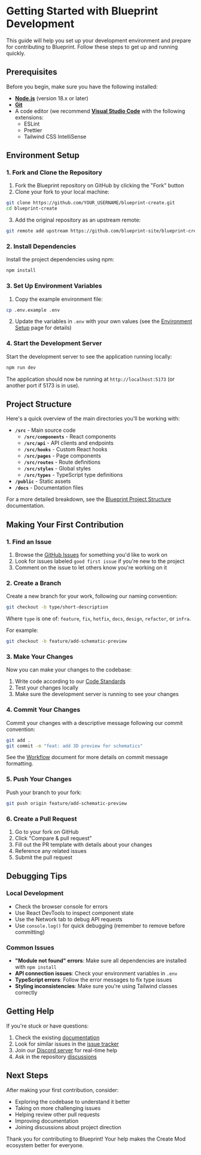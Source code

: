 # Getting Started with Blueprint Development

This guide will help you set up your development environment and prepare for contributing to Blueprint. Follow these steps to get up and running quickly.

## Prerequisites

Before you begin, make sure you have the following installed:

- **[Node.js](https://nodejs.org/)** (version 18.x or later)
- **[Git](https://git-scm.com/)**
- A code editor (we recommend **[Visual Studio Code](https://code.visualstudio.com/)** with the following extensions:
  - ESLint
  - Prettier
  - Tailwind CSS IntelliSense

## Environment Setup

### 1. Fork and Clone the Repository

1. Fork the Blueprint repository on GitHub by clicking the "Fork" button
2. Clone your fork to your local machine:

```bash
git clone https://github.com/YOUR_USERNAME/blueprint-create.git
cd blueprint-create
```

3. Add the original repository as an upstream remote:

```bash
git remote add upstream https://github.com/blueprint-site/blueprint-create.git
```

### 2. Install Dependencies

Install the project dependencies using npm:

```bash
npm install
```

### 3. Set Up Environment Variables

1. Copy the example environment file:

```bash
cp .env.example .env
```

2. Update the variables in `.env` with your own values (see the [Environment Setup](../getting-started/environment.md) page for details)

### 4. Start the Development Server

Start the development server to see the application running locally:

```bash
npm run dev
```

The application should now be running at `http://localhost:5173` (or another port if 5173 is in use).

## Project Structure

Here's a quick overview of the main directories you'll be working with:

- **`/src`** - Main source code
  - **`/src/components`** - React components
  - **`/src/api`** - API clients and endpoints
  - **`/src/hooks`** - Custom React hooks
  - **`/src/pages`** - Page components
  - **`/src/routes`** - Route definitions
  - **`/src/styles`** - Global styles
  - **`/src/types`** - TypeScript type definitions
- **`/public`** - Static assets
- **`/docs`** - Documentation files

For a more detailed breakdown, see the [Blueprint Project Structure](../architecture/project-structure.md) documentation.

## Making Your First Contribution

### 1. Find an Issue

1. Browse the [GitHub Issues](https://github.com/blueprint-site/blueprint-create/issues) for something you'd like to work on
2. Look for issues labeled `good first issue` if you're new to the project
3. Comment on the issue to let others know you're working on it

### 2. Create a Branch

Create a new branch for your work, following our naming convention:

```bash
git checkout -b type/short-description
```

Where `type` is one of: `feature`, `fix`, `hotfix`, `docs`, `design`, `refactor`, or `infra`.

For example:
```bash
git checkout -b feature/add-schematic-preview
```

### 3. Make Your Changes

Now you can make your changes to the codebase:

1. Write code according to our [Code Standards](./code-standards.md)
2. Test your changes locally
3. Make sure the development server is running to see your changes

### 4. Commit Your Changes

Commit your changes with a descriptive message following our commit convention:

```bash
git add .
git commit -m "feat: add 3D preview for schematics"
```

See the [Workflow](./workflow.md) document for more details on commit message formatting.

### 5. Push Your Changes

Push your branch to your fork:

```bash
git push origin feature/add-schematic-preview
```

### 6. Create a Pull Request

1. Go to your fork on GitHub
2. Click "Compare & pull request"
3. Fill out the PR template with details about your changes
4. Reference any related issues
5. Submit the pull request

## Debugging Tips

### Local Development

- Check the browser console for errors
- Use React DevTools to inspect component state
- Use the Network tab to debug API requests
- Use `console.log()` for quick debugging (remember to remove before committing)

### Common Issues

- **"Module not found" errors**: Make sure all dependencies are installed with `npm install`
- **API connection issues**: Check your environment variables in `.env`
- **TypeScript errors**: Follow the error messages to fix type issues
- **Styling inconsistencies**: Make sure you're using Tailwind classes correctly

## Getting Help

If you're stuck or have questions:

1. Check the existing [documentation](../)
2. Look for similar issues in the [issue tracker](https://github.com/blueprint-site/blueprint-create/issues)
3. Join our [Discord server](https://discord.gg/kDa8YC8u5J) for real-time help
4. Ask in the repository [discussions](https://github.com/blueprint-site/blueprint-create/discussions)

## Next Steps

After making your first contribution, consider:

- Exploring the codebase to understand it better
- Taking on more challenging issues
- Helping review other pull requests
- Improving documentation
- Joining discussions about project direction

Thank you for contributing to Blueprint! Your help makes the Create Mod ecosystem better for everyone.
